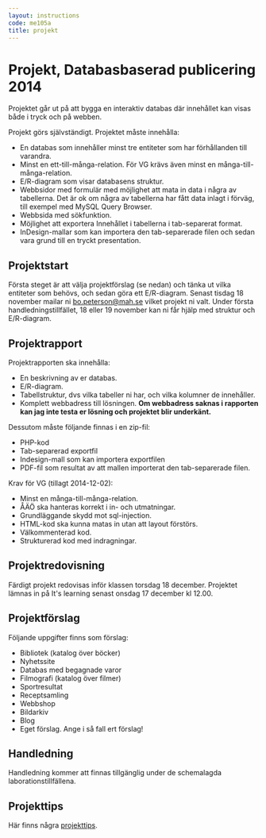 ```yaml
---
layout: instructions
code: me105a
title: projekt
---
```


<style>
pre {white-space: pre-wrap;}
</style>

# Projekt, Databasbaserad publicering 2014

Projektet går ut på att bygga en interaktiv databas där innehållet kan visas både i tryck och på webben.

Projekt görs självständigt. Projektet måste innehålla:

- En databas som innehåller minst tre entiteter som har förhållanden till varandra. 
- Minst en ett-till-många-relation. För VG krävs även minst en många-till-många-relation.
- E/R-diagram som visar databasens struktur.
- Webbsidor med formulär med möjlighet att mata in data i några av tabellerna. Det är ok om några av tabellerna har fått data inlagt i förväg, till exempel med MySQL Query Browser.
- Webbsida med sökfunktion.
- Möjlighet att exportera Innehållet i tabellerna i tab-separerat format.
- InDesign-mallar som kan importera den tab-separerade filen och sedan vara grund till en tryckt presentation.

## Projektstart

Första steget är att välja projektförslag (se nedan) och tänka ut vilka entiteter som behövs, och sedan göra ett E/R-diagram. Senast tisdag 18 november mailar ni bo.peterson@mah.se vilket projekt ni valt. Under första handledningstillfället, 18 eller 19 november kan ni får hjälp med struktur och E/R-diagram. 

## Projektrapport

Projektrapporten ska innehålla:

- En beskrivning av er databas.
- E/R-diagram.
- Tabellstruktur, dvs vilka tabeller ni har, och vilka kolumner de innehåller. 
- Komplett webbadress till lösningen. **Om webbadress saknas i rapporten kan jag inte testa er lösning och projektet blir underkänt.**

Dessutom måste följande finnas i en zip-fil:

- PHP-kod
- Tab-separerad exportfil
- Indesign-mall som kan importera exportfilen
- PDF-fil som resultat av att mallen importerat den tab-separerade filen. 

Krav för VG (tillagt 2014-12-02):

- Minst en många-till-många-relation. 
- ÅÄÖ ska hanteras korrekt i in- och utmatningar. 
- Grundläggande skydd mot sql-injection. 
- HTML-kod ska kunna matas in utan att layout förstörs. 
- Välkommenterad kod. 
- Strukturerad kod med indragningar. 

## Projektredovisning

Färdigt projekt redovisas inför klassen torsdag 18 december. Projektet lämnas in på It's learning senast onsdag 17 december kl 12.00. 

## Projektförslag

Följande uppgifter finns som förslag:

- Bibliotek (katalog över böcker)
- Nyhetssite
- Databas med begagnade varor
- Filmografi (katalog över filmer)
- Sportresultat
- Receptsamling
- Webbshop
- Bildarkiv
- Blog
- Eget förslag. Ange i så fall ert förslag!

## Handledning

Handledning kommer att finnas tillgänglig under de schemalagda laborationstillfällena. 

## Projekttips

Här finns några [projekttips](tips.html). 